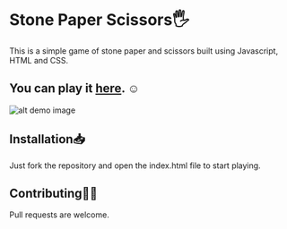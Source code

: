 # Stone Paper Scissors🖐

This is a simple game of stone paper and scissors built using Javascript, HTML and CSS.
## You can play it [here](https://anurag-pratik.github.io/stone-paper-scissors-js/). :relaxed:

![alt demo image](https://i.ibb.co/9sxCCBc/stp.jpg)


## Installation📥

Just fork the repository and open the index.html file to start playing.

## Contributing🤝🏻
Pull requests are welcome.
